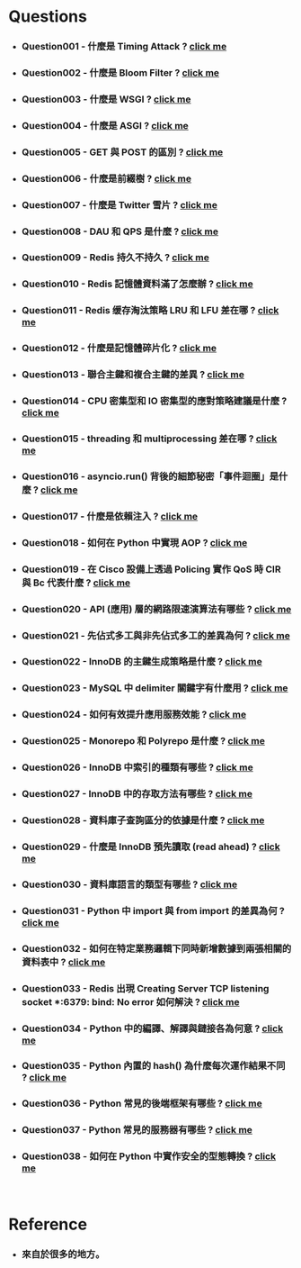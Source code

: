 Questions
=====
* ### Question001 - 什麼是 Timing Attack ? [click me](https://github.com/GitHub-WeiChiang/main/tree/master/Questions/Question001)
* ### Question002 - 什麼是 Bloom Filter ? [click me](https://github.com/GitHub-WeiChiang/main/tree/master/Questions/Question002)
* ### Question003 - 什麼是 WSGI ? [click me](https://github.com/GitHub-WeiChiang/main/tree/master/Questions/Question003)
* ### Question004 - 什麼是 ASGI ? [click me](https://github.com/GitHub-WeiChiang/main/tree/master/Questions/Question004)
* ### Question005 - GET 與 POST 的區別 ? [click me](https://github.com/GitHub-WeiChiang/main/tree/master/Questions/Question005)
* ### Question006 - 什麼是前綴樹 ? [click me](https://github.com/GitHub-WeiChiang/main/tree/master/Questions/Question006)
* ### Question007 - 什麼是 Twitter 雪片 ? [click me](https://github.com/GitHub-WeiChiang/main/tree/master/Questions/Question007)
* ### Question008 - DAU 和 QPS 是什麼 ? [click me](https://github.com/GitHub-WeiChiang/main/tree/master/Questions/Question008)
* ### Question009 - Redis 持久不持久 ? [click me](https://github.com/GitHub-WeiChiang/main/tree/master/Questions/Question009)
* ### Question010 - Redis 記憶體資料滿了怎麼辦 ? [click me](https://github.com/GitHub-WeiChiang/main/tree/master/Questions/Question010)
* ### Question011 - Redis 缓存淘汰策略 LRU 和 LFU 差在哪 ? [click me](https://github.com/GitHub-WeiChiang/main/tree/master/Questions/Question011)
* ### Question012 - 什麼是記憶體碎片化 ? [click me](https://github.com/GitHub-WeiChiang/main/tree/master/Questions/Question012)
* ### Question013 - 聯合主鍵和複合主鍵的差異 ? [click me](https://github.com/GitHub-WeiChiang/main/tree/master/Questions/Question013)
* ### Question014 - CPU 密集型和 IO 密集型的應對策略建議是什麼 ? [click me](https://github.com/GitHub-WeiChiang/main/tree/master/Questions/Question014)
* ### Question015 - threading 和 multiprocessing 差在哪 ? [click me](https://github.com/GitHub-WeiChiang/main/tree/master/Questions/Question015)
* ### Question016 - asyncio.run() 背後的細節秘密「事件迴圈」是什麼 ? [click me](https://github.com/GitHub-WeiChiang/main/tree/master/Questions/Question016)
* ### Question017 - 什麼是依賴注入 ? [click me](https://github.com/GitHub-WeiChiang/main/tree/master/Questions/Question017)
* ### Question018 - 如何在 Python 中實現 AOP ? [click me](https://github.com/GitHub-WeiChiang/main/tree/master/Questions/Question018)
* ### Question019 - 在 Cisco 設備上透過 Policing 實作 QoS 時 CIR 與 Bc 代表什麼 ? [click me](https://github.com/GitHub-WeiChiang/main/tree/master/Questions/Question019)
* ### Question020 - API (應用) 層的網路限速演算法有哪些 ? [click me](https://github.com/GitHub-WeiChiang/main/tree/master/Questions/Question020)
* ### Question021 - 先佔式多工與非先佔式多工的差異為何 ? [click me](https://github.com/GitHub-WeiChiang/main/tree/master/Questions/Question021)
* ### Question022 - InnoDB 的主鍵生成策略是什麼 ? [click me](https://github.com/GitHub-WeiChiang/main/tree/master/Questions/Question022)
* ### Question023 - MySQL 中 delimiter 關鍵字有什麼用 ? [click me](https://github.com/GitHub-WeiChiang/main/tree/master/Questions/Question023)
* ### Question024 - 如何有效提升應用服務效能 ? [click me](https://github.com/GitHub-WeiChiang/main/tree/master/Questions/Question024)
* ### Question025 - Monorepo 和 Polyrepo 是什麼 ? [click me](https://github.com/GitHub-WeiChiang/main/tree/master/Questions/Question025)
* ### Question026 - InnoDB 中索引的種類有哪些 ? [click me](https://github.com/GitHub-WeiChiang/main/tree/master/Questions/Question026)
* ### Question027 - InnoDB 中的存取方法有哪些 ? [click me](https://github.com/GitHub-WeiChiang/main/tree/master/Questions/Question027)
* ### Question028 - 資料庫子查詢區分的依據是什麼 ? [click me](https://github.com/GitHub-WeiChiang/main/tree/master/Questions/Question028)
* ### Question029 - 什麼是 InnoDB 預先讀取 (read ahead) ? [click me](https://github.com/GitHub-WeiChiang/main/tree/master/Questions/Question029)
* ### Question030 - 資料庫語言的類型有哪些 ? [click me](https://github.com/GitHub-WeiChiang/main/tree/master/Questions/Question030)
* ### Question031 - Python 中 import 與 from import 的差異為何 ? [click me](https://github.com/GitHub-WeiChiang/main/tree/master/Questions/Question031)
* ### Question032 - 如何在特定業務邏輯下同時新增數據到兩張相關的資料表中 ? [click me](https://github.com/GitHub-WeiChiang/main/tree/master/Questions/Question032)
* ### Question033 - Redis 出現 Creating Server TCP listening socket *:6379: bind: No error 如何解決 ? [click me](https://github.com/GitHub-WeiChiang/main/tree/master/Questions/Question033)
* ### Question034 - Python 中的編譯、解譯與鏈接各為何意 ? [click me](https://github.com/GitHub-WeiChiang/main/tree/master/Questions/Question034)
* ### Question035 - Python 內置的 hash() 為什麼每次運作結果不同 ? [click me](https://github.com/GitHub-WeiChiang/main/tree/master/Questions/Question035)
* ### Question036 - Python 常見的後端框架有哪些 ? [click me](https://github.com/GitHub-WeiChiang/main/tree/master/Questions/Question036)
* ### Question037 - Python 常見的服務器有哪些 ? [click me](https://github.com/GitHub-WeiChiang/main/tree/master/Questions/Question037)
* ### Question038 - 如何在 Python 中實作安全的型態轉換 ? [click me](https://github.com/GitHub-WeiChiang/main/tree/master/Questions/Question038)
<br />

Reference
=====
* ### 來自於很多的地方。
<br />
